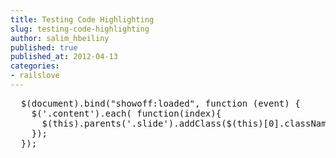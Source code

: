 ```yaml
---
title: Testing Code Highlighting
slug: testing-code-highlighting
author: salim_hbeiliny
published: true
published_at: 2012-04-13
categories:
- railslove
---
```

<pre class="hs_javascript">
  $(document).bind("showoff:loaded", function (event) {
    $('.content').each( function(index){
      $(this).parents('.slide').addClass($(this)[0].className).removeClass('content');
    });
  });
</pre>